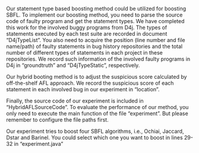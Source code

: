 Our statement type based boosting method could be utilized for boosting SBFL. To implement our boosting method, you need to parse the source code of faulty program and get the statement types. We have completed this work for the involved buggy programs from D4j. The types of statements executed by each test suite are recorded in document “D4jTypeList”. You also need to acquire the position (line number and file name/path) of faulty statements in bug history repositories and the total number of different types of statements in each project in these repositories. We record such information of the involved faulty programs in D4j in “groundtruth” and “D4jTypeStatic”, respectively.

Our hybrid booting method is to adjust the suspicious score calculated by off-the-shelf AFL approach. We record the suspicious score of each statement in each involved bug in our experiment in “location”.

Finally, the source code of our experiment is included in “HybridAFLSourceCode”. To evaluate the performance of our method, you only need to execute the main function of the file “experiment”. But please remember to configure the file paths first.

Our experiment tries to boost four SBFL algorithms, i.e., Ochiai, Jaccard, Dstar and Barinel. You could select which one you want to boost in lines 29-32 in “experiment.java”

